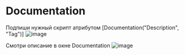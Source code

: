 # Documentation
Подпиши нужный скрипт атрибутом [Documentation("Description", "Tag")]
![image](https://github.com/BumajkaZX/Documentation/assets/83942256/b88e5833-a7a2-4977-867f-913894ec166d)

Смотри описание в окне Documentation
![image](https://github.com/BumajkaZX/Documentation/assets/83942256/55df9073-e71f-4282-8839-4af97a4f07ed)
